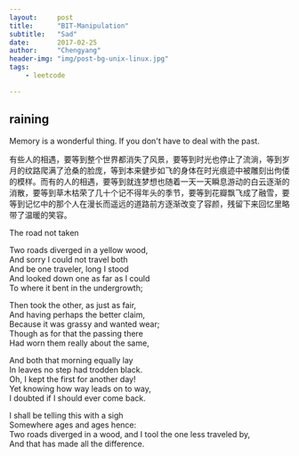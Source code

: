 ```yaml
---
layout:     post
title:      "BIT-Manipulation"
subtitle:   "Sad"
date:       2017-02-25
author:     "Chengyang"
header-img: "img/post-bg-unix-linux.jpg"
tags:
    - leetcode

---
```


## raining

Memory is a wonderful thing. If you don't have to deal with the past.

有些人的相遇，要等到整个世界都消失了风景，要等到时光也停止了流淌，等到岁月的纹路爬满了沧桑的脸庞，等到本来健步如飞的身体在时光痕迹中被雕刻出佝偻的模样。而有的人的相遇，要等到就连梦想也随着一天一天瞬息游动的白云逐渐的消散，要等到草木枯荣了几十个记不得年头的季节，要等到花瓣飘飞成了融雪，要等到记忆中的那个人在漫长而遥远的道路前方逐渐改变了容颜，残留下来回忆里略带了温暖的笑容。


The road not taken


Two roads diverged in a yellow wood,<br>
And sorry I could not travel both<br>
And be one traveler, long I stood<br>
And looked down one as far as I could<br>
To where it bent in the undergrowth;

Then took the other, as just as fair,<br>
And having perhaps the better claim,<br>
Because it was grassy and wanted wear;<br>
Though as for that the passing there<br>
Had worn them really about the same,

And both that morning equally lay<br>
In leaves no step had trodden black.<br>
Oh, I kept the first for another day!<br>
Yet knowing how way leads on to way,<br>
I doubted if I should ever come back.

I shall be telling this with a sigh<br>
Somewhere ages and ages hence:<br>
Two roads diverged in a wood, and I tool the one less traveled by,<br>
And that has made all the difference.
